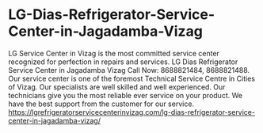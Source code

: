 # LG-Dias-Refrigerator-Service-Center-in-Jagadamba-Vizag
LG Service Center in Vizag is the most committed service center recognized for perfection in repairs and services. LG Dias Refrigerator Service Center in Jagadamba Vizag Call Now: 8688821484, 8688821488.  Our service center is one of the foremost Technical Service Centre in Cities of Vizag. Our specialists are well skilled and well experienced. Our technicians give you the most reliable ever service on your product. We have the best support from the customer for our service. https://lgrefrigeratorservicecenterinvizag.com/lg-dias-refrigerator-service-center-in-jagadamba-vizag/
